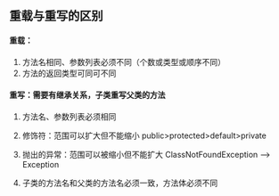 ## 重载与重写的区别

#### 重载：

1.  方法名相同、参数列表必须不同（个数或类型或顺序不同）
2. 方法的返回类型可同可不同



####  重写：需要有继承关系，子类重写父类的方法

1. 方法名、参数列表必须相同

2. 修饰符：范围可以扩大但不能缩小  public>protected>default>private

3. 抛出的异常：范围可以被缩小但不能扩大   ClassNotFoundException    -->       Exception

4. 子类的方法名和父类的方法名必须一致，方法体必须不同

   

